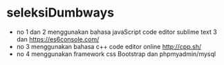 # seleksiDumbways
- no 1 dan 2 menggunakan bahasa javaScript code editor sublime text 3 dan https://es6console.com/
- no 3 menggunakan bahasa c++ code editor online http://cpp.sh/
- no 4 menggunakan framework css Bootstrap dan phpmyadmin/mysql
